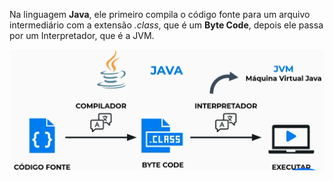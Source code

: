 Na linguagem **Java**, ele primeiro compila o código fonte para um arquivo intermediário com a extensão *.class*, que é um **Byte Code**, depois ele passa por um Interpretador, que é a JVM.

![Compiladores vs Interpretadores](https://raw.githubusercontent.com/Volaxy/Course-Alura-Computacao-Arquitetura-de-computadores-Por-tras-de-como-seu-programa-funciona/master/Images/01/05-JVM_Java.png)